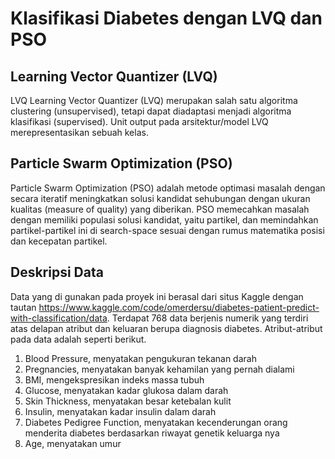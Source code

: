 # Klasifikasi Diabetes dengan LVQ dan PSO

## Learning Vector Quantizer (LVQ)
LVQ Learning Vector Quantizer (LVQ) merupakan salah satu algoritma clustering (unsupervised), tetapi dapat diadaptasi menjadi algoritma klasifikasi (supervised). Unit output pada arsitektur/model LVQ merepresentasikan sebuah kelas.

## Particle Swarm Optimization (PSO) 
Particle Swarm Optimization (PSO) adalah metode optimasi masalah dengan secara iteratif meningkatkan solusi kandidat sehubungan dengan ukuran kualitas (measure of quality) yang diberikan. PSO memecahkan masalah dengan memiliki populasi solusi kandidat, yaitu partikel, dan memindahkan partikel-partikel ini di search-space sesuai dengan rumus matematika posisi dan kecepatan partikel. 

## Deskripsi Data
Data yang di gunakan pada proyek ini berasal dari situs Kaggle dengan tautan https://www.kaggle.com/code/omerdersu/diabetes-patient-predict-with-classification/data. Terdapat 768 data berjenis numerik yang terdiri atas delapan atribut dan keluaran berupa diagnosis diabetes. Atribut-atribut pada data adalah seperti berikut.
1. Blood Pressure, menyatakan pengukuran tekanan darah
2. Pregnancies, menyatakan banyak kehamilan yang pernah dialami
3. BMI, mengekspresikan indeks massa tubuh
4. Glucose, menyatakan kadar glukosa dalam darah
5. Skin Thickness, menyatakan besar ketebalan kulit
6. Insulin, menyatakan kadar insulin dalam darah
7. Diabetes Pedigree Function, menyatakan kecenderungan orang menderita diabetes berdasarkan riwayat genetik keluarga nya
8. Age, menyatakan umur
